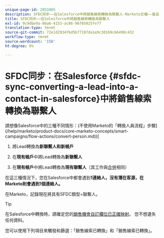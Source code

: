 ```yaml
---
unique-page-id: 2953465
description: SFDC同步——在Salesforce中將銷售線索轉換為聯繫人-Marketo文檔——產品文檔
title: SFDC同步——在Salesforce中將銷售線索轉換為聯繫人
exl-id: 9c9dbe9a-80a6-4153-ac86-96f85025fe77
translation-type: tm+mt
source-git-commit: 72e1d29347bd5b77107da1e9c30169cb6490c432
workflow-type: tm+mt
source-wordcount: '158'
ht-degree: 0%

---
```


# SFDC同步：在Salesforce {#sfdc-sync-converting-a-lead-into-a-contact-in-salesforce}中將銷售線索轉換為聯繫人

請想像Salesforce中的三種不同情形：(不使用Marketo的「轉換人員流程」步驟](/help/marketo/product-docs/core-marketo-concepts/smart-campaigns/flow-actions/convert-person.md))[

1. 將Lead轉換為&#x200B;**新聯繫人和新帳戶**
1. 在&#x200B;**現有帳戶**&#x200B;中將Lead轉換為&#x200B;**新聯繫人**

1. 在&#x200B;**現有帳戶**&#x200B;中將Lead轉換為&#x200B;**現有聯繫人**（其工作與[合併](/help/marketo/product-docs/crm-sync/salesforce-sync/sfdc-sync-details/sfdc-sync-merging-a-lead-contact-person.md)相同）

在這三種情況下，您在Salesforce中都會遇到&#x200B;**1連絡人，沒有潛在客源，在Marketo則會遇到1個連絡人。**

在Marketo，記錄現在將具有SFDC類型=聯繫人。

>[!TIP]
>
>在Salesforce中轉換時，請確定您的[銷售機會自訂欄位已正確映射](https://help.salesforce.com/apex/HTViewHelpDoc?id=customize_mapleads.htm)。 您不想遺失任何資料。

您可以使用下列項目來觸發和篩選：「銷售線索已轉換」和「銷售線索已轉換」。
